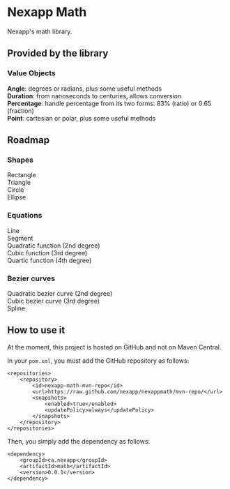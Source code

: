 # Nexapp Math
Nexapp's math library.

## Provided by the library
### Value Objects
**Angle**: degrees or radians, plus some useful methods <br />
**Duration**: from nanoseconds to centuries, allows conversion <br />
**Percentage**: handle percentage from its two forms: 83% (ratio) or 0.65 (fraction) <br />
**Point**: cartesian or polar, plus some useful methods <br />

## Roadmap
### Shapes
Rectangle <br />
Triangle <br />
Circle <br />
Ellipse

### Equations
Line <br />
Segment <br />
Quadratic function (2nd degree) <br />
Cubic function (3rd degree) <br />
Quartic function (4th degree)

### Bezier curves
Quadratic bezier curve (2nd degree) <br />
Cubic bezier curve (3rd degree) <br />
Spline

## How to use it
At the moment, this project is hosted on GitHub and not on Maven Central.

In your `pom.xml`, you must add the GitHub repository as follows:
```
<repositories>
	<repository>
		<id>nexapp-math-mvn-repo</id>
		<url>https://raw.github.com/nexapp/nexappmath/mvn-repo/</url>
		<snapshots>
			<enabled>true</enabled>
			<updatePolicy>always</updatePolicy>
		</snapshots>
	</repository>
</repositories>
```

Then, you simply add the dependency as follows:
```
<dependency>
	<groupId>ca.nexapp</groupId>
	<artifactId>math</artifactId>
	<version>0.0.1</version>
</dependency>
```
